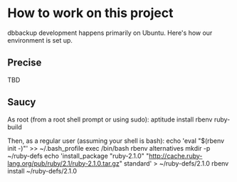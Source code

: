 How to work on this project
===========================

dbbackup development happens primarily on Ubuntu. Here's how our environment is
set up.

Precise
-------
TBD

Saucy
-----
As root (from a root shell prompt or using sudo):
    aptitude install rbenv ruby-build

Then, as a regular user (assuming your shell is bash):
    echo 'eval "$(rbenv init -)"' >> ~/.bash_profile
    exec /bin/bash
    rbenv alternatives
    mkdir -p ~/ruby-defs
    echo 'install_package "ruby-2.1.0" "http://cache.ruby-lang.org/pub/ruby/2.1/ruby-2.1.0.tar.gz" standard' > ~/ruby-defs/2.1.0
    rbenv install ~/ruby-defs/2.1.0
